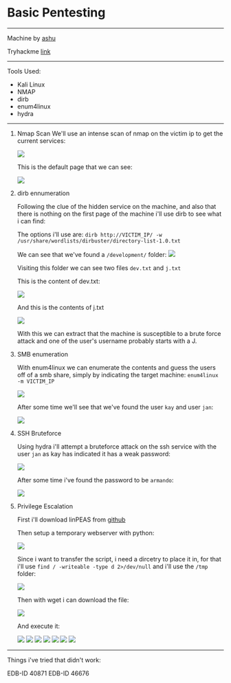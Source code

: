 # Basic Pentesting

---

Machine by [ashu](https://tryhackme.com/p/ashu)

Tryhackme [link](https://tryhackme.com/room/basicpentestingjt)

---

Tools Used:

- Kali Linux
- NMAP
- dirb
- enum4linux
- hydra


---
1.  Nmap Scan
    We'll use an intense scan of nmap on the victim ip to get the current services:
    
    ![](img/basicPentesting1.png)

    This is the default page that we can see:

    ![](img/basicPentesting2.png)


2. dirb ennumeration

    Following the clue of the hidden service on the machine, and also that there is nothing on the first page of the machine i'll use dirb to see what i can find:

    The options i'll use are:
    `dirb http://VICTIM_IP/ -w /usr/share/wordlists/dirbuster/directory-list-1.0.txt`

    We can see that we've found a `/development/` folder:
    ![](img/basicPentesting3.png)
   
    Visiting this folder we can see two files `dev.txt` and `j.txt`

    This is the content of dev.txt:

    ![](img/basicPentesting4.png)

    And this is the contents of j.txt

    ![](img/basicPentesting5.png)

    With this we can extract that the machine is susceptible to a brute force attack and one of the user's username probably starts with a J.

3. SMB enumeration

    With enum4linux we can enumerate the contents and guess the users off of a smb share, simply by indicating the target machine:
    `enum4linux -m VICTIM_IP`

    ![](img/basicPentesting6.png)
    
    After some time we'll see that we've found the user `kay` and user `jan`:

    ![](img/basicPentesting7.png)

4. SSH Bruteforce

    Using hydra i'll attempt a bruteforce attack on the ssh service with the user `jan` as kay has indicated it has a weak password:

    ![](img/basicPentesting8.png)

    After some time i've found the password to be `armando`:

    ![](img/basicPentesting9.png)

5. Privilege Escalation

    First i'll download linPEAS from [github](https://github.com/carlospolop/PEASS-ng)


    Then setup a temporary webserver with python:

    ![](img/basicPentesting10.png)

    Since i want to transfer the script, i need a dircetry to place it in, for that i'll use `find / -writeable -type d 2>/dev/null` and i'll use the `/tmp` folder:

    ![](img/basicPentesting11.png)

    Then with wget i can download the file:

    ![](img/basicPentesting12.png)

    And execute it:

    ![](img/basicPentesting13.png)
    ![](img/basicPentesting14.png)
    ![](img/basicPentesting15.png)
    ![](img/basicPentesting16.png)
    ![](img/basicPentesting17.png)
    ![](img/basicPentesting18.png)
    ![](img/basicPentesting19.png)
    

---

Things i've tried that didn't work:

EDB-ID 40871
EDB-ID 46676